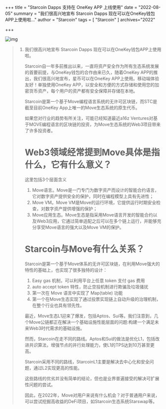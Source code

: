 +++
title = "Starcoin Dapps 支持在 OneKey APP 上线使用"
date = "2022-08-05"
summary = "我们很高兴地宣布 Starcoin Dapps 现在可以在OneKey钱包APP上使用啦..."
author = "Starcoin"
tags = [
    "Starcoin"
]
archives="2022"

+++

![img](/images/hackathon/dapps1.png)

> 1. 我们很高兴地宣布 Starcoin Dapps 现在可以在OneKey钱包APP上使用啦。
>
>    Starcoin自一年多前推出以来，一直将资产安全作为所有生态系统发展的首要前提，与OneKey钱包的合作由来已久，随着OneKey APP的推出，我们很高兴地宣布，星币可以在OneKey APP上使用。移动端体验友好！单独使用OneKey APP，以安全和方便的方式存储和使用您的加密货币资产，每个用户的资产都有安全保障并存储在本地。
>
>    Starcoin是第一个基于Move编程语言系统的无许可区块链，而STC是截至目前OneKey App上唯一的Move生态系统的原生代币。
>
>    如果您对行业的趋势有所关注，可能已经知道最近a16z Ventures对基于MOVE编程语言的区块链的投资，为Move生态系统的Web3项目带来了许多投资者。
>
>    # Web3领域经常提到Move具体是指什么，它有什么意义？
>
>    这里包括3个层面含义
>
>    1. Move语言。Move是一门专门为数字资产而设计的智能合约语言，它对数字资产提供安全的保护，同时在编程模型上具有先进性；
>    2. Move VM。Move VM是Move的运行环境，它提供运行时期安全检查，对数字资产提供增强的保护；
>    3. Move应用生态。Move生态是指采用Move语言开发的智能合约以及Web3应用，它通过简单适配之后可以在多个链上运行，并能够充分享受Move语言的强大以及Move VM的保护。
>
>    # Starcoin与Move有什么关系？
>
>    Starcoin是第一个基于Move体系的无许可区块链，在利用Move强大的特性的基础上，也实现了很多独特的设计：
>
>    1. Easy gas 机制，可以利用平台上任意 token 支付 gas 费用
>    2. auto accept token 特性，防止空投机制进行欺骗及垃圾骚扰
>    3. 第一次在 Move 语言中实现了 Map(table) 功能
>    4. 第一个在Move生态实现了通过投票实现链上自动升级的治理机制，在整个行业也具有领先性。
>
>    最近，Move生态L1迎来了爆发，包括Aptos、Sui等。我们注意到，几个Move公链都正在解决一个基础设施性能层面的问题:构建一个满足未来Web3时代需求的基础设施。
>
>    然而，Starcoin在走不同的路线。Aptos和Sui的做法是优化L1，包括改进共识算法，增强节点的并行处理能力，使L1的TPS达到10万甚至更高。
>
>    Starcoin采用不同的路线，StarcoinL1主要是解决去中心化和安全问题，通过L2实现更高的性能。
>
>    这些路线的优劣并没有简单的结论，但也是业界普遍接受的解决可扩展性问题的尝试。
>
>    因此，在2022年，Move对用户来说有什么机会？对于普通用户来说，可以尝试挖掘高收益的DeFi项目，如Starcoin生态系统Starswap等。